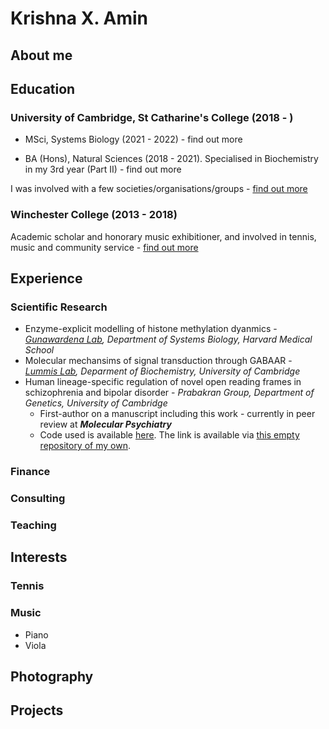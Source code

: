 # Krishna X. Amin

## About me

## Education

### University of Cambridge, St Catharine's College (2018 - )
* MSci, Systems Biology (2021 - 2022) - find out more

* BA (Hons), Natural Sciences (2018 - 2021). Specialised in Biochemistry in my 3rd year (Part II) - find out more 

I was involved with a few societies/organisations/groups - [find out more](https://krishnaxamin.github.io/uniofcambs-societies)

### Winchester College (2013 - 2018)
Academic scholar and honorary music exhibitioner, and involved in tennis, music and community service - [find out more](https://krishnaxamin.github.io/wincoll)

## Experience

### Scientific Research
* Enzyme-explicit modelling of histone methylation dyanmics - _[Gunawardena Lab](https://vcp.med.harvard.edu/), Department of Systems Biology, Harvard Medical School_
* Molecular mechansims of signal transduction through GABAAR - _[Lummis Lab](https://www.bioc.cam.ac.uk/research/lummis), Deparment of Biochemistry, University of Cambridge_ 
* Human lineage-specific regulation of novel open reading frames in schizophrenia and bipolar disorder - _Prabakran Group, Department of Genetics, University of Cambridge_ 
  * First-author on a manuscript including this work - currently in peer review at _**Molecular Psychiatry**_ 
  * Code used is available [here](https://github.com/PrabakaranGroup/norfs_in_neuropsychiatric_disorders/tree/master/norf_har_te_association "Published repository on the Group's GitHub"). The link is available via [this empty repository of my own](https://github.com/krishnaxamin/norfs_in_scz_bd "An empty repository with the link to the repository on the Group's GitHub"). 

### Finance 

### Consulting

### Teaching

## Interests

### Tennis

### Music
* Piano 
* Viola

## Photography 

## Projects


